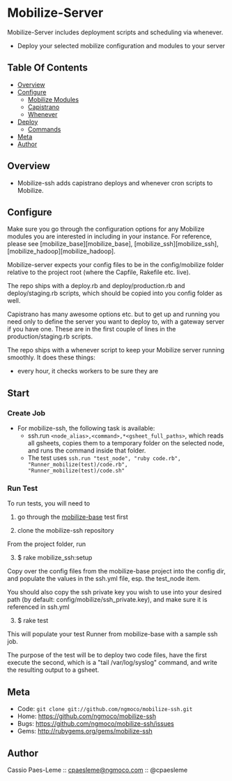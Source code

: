 Mobilize-Server
============

Mobilize-Server includes deployment scripts and scheduling via whenever.
* Deploy your selected mobilize configuration and modules to your server

Table Of Contents
-----------------
* [Overview](#section_Overview)
* [Configure](#section_Configure)
  * [Mobilize Modules](#section_Configure_Mobilize_Modules)
  * [Capistrano](#section_Configure_Capistrano)
  * [Whenever](#section_Configure_Whenever)
* [Deploy](#section_Deploy)
  * [Commands](#section_Deploy_Commands)
* [Meta](#section_Meta)
* [Author](#section_Author)

<a name='section_Overview'></a>
Overview
-----------

* Mobilize-ssh adds capistrano deploys and whenever cron scripts to
Mobilize.

<a name='section_Configure'></a>
Configure
------------

<a name='section_Configure_Mobilize_Modules'></a>

Make sure you go through the configuration options for any Mobilize
modules you are interested in including in your instance. For reference,
please see [mobilize_base][mobilize_base], [mobilize_ssh][mobilize_ssh],
[mobilize_hadoop][mobilize_hadoop].

Mobilize-server expects your config files to be in the config/mobilize
folder relative to the project root (where the Capfile, Rakefile etc.
live).

<a name='section_Configure_Capistrano'></a>

The repo ships with a deploy.rb and deploy/production.rb and
deploy/staging.rb scripts, which should be copied into you config folder
as well.

Capistrano has many awesome options etc. but to get up and running you
need only to define the server you want to deploy to, with a gateway
server if you have one. These are in the first couple of lines in the
production/staging.rb scripts.

<a name='section_Configure_Whenever'></a>

The repo ships with a whenever script to keep your Mobilize server
running smoothly. It does these things:

* every hour, it checks workers to be sure they are 

<a name='section_Start'></a>
Start
-----

<a name='section_Start_Create_Job'></a>
### Create Job

* For mobilize-ssh, the following task is available:
  * ssh.run `<node_alias>,<command>,*<gsheet_full_paths>`, which reads
all gsheets, copies them to a temporary folder on the selected node, and
runs the command inside that folder. 
  * The test uses `ssh.run "test_node", "ruby code.rb", "Runner_mobilize(test)/code.rb", "Runner_mobilize(test)/code.sh"`

<a name='section_Start_Run_Test'></a>
### Run Test

To run tests, you will need to 

1) go through the [mobilize-base][mobilize-base] test first

2) clone the mobilize-ssh repository 

From the project folder, run

3) $ rake mobilize_ssh:setup

Copy over the config files from the mobilize-base project into the
config dir, and populate the values in the ssh.yml file, esp. the
test_node item.

You should also copy the ssh private key you wish to use into your
desired path (by default: config/mobilize/ssh_private.key), and make sure it is referenced in ssh.yml

3) $ rake test

This will populate your test Runner from mobilize-base with a sample ssh job.

The purpose of the test will be to deploy two code files, have the first
execute the second, which is a "tail /var/log/syslog" command, and write the resulting output to a gsheet.

<a name='section_Meta'></a>
Meta
----

* Code: `git clone git://github.com/ngmoco/mobilize-ssh.git`
* Home: <https://github.com/ngmoco/mobilize-ssh>
* Bugs: <https://github.com/ngmoco/mobilize-ssh/issues>
* Gems: <http://rubygems.org/gems/mobilize-ssh>

<a name='section_Author'></a>
Author
------

Cassio Paes-Leme :: cpaesleme@ngmoco.com :: @cpaesleme

[mobilize-base]: https://github.com/ngmoco/mobilize-base

